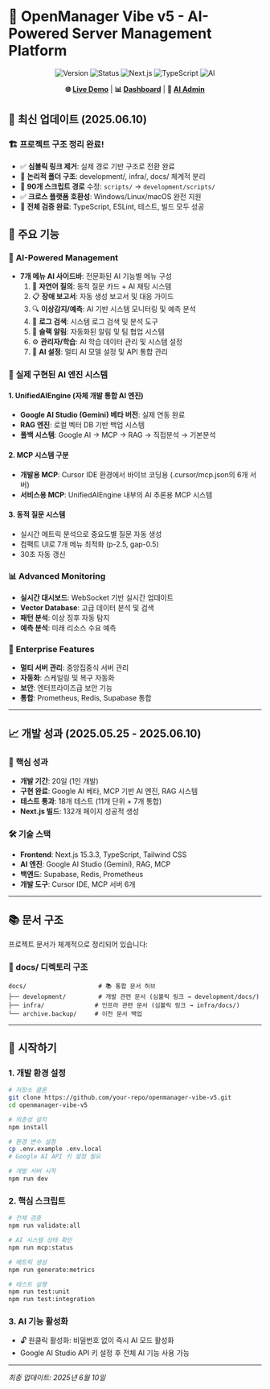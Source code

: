 # 🚀 OpenManager Vibe v5 - AI-Powered Server Management Platform

<div align="center">

![Version](https://img.shields.io/badge/version-5.41.4-blue.svg)
![Status](https://img.shields.io/badge/status-Production%20Ready-brightgreen.svg)
![Next.js](https://img.shields.io/badge/Next.js-15.3.3-black.svg)
![TypeScript](https://img.shields.io/badge/TypeScript-Latest-blue.svg)
![AI](https://img.shields.io/badge/AI-100%25%20Active-purple.svg)

**🌐 [Live Demo](https://openmanager-vibe-v5.vercel.app)** | **📊 [Dashboard](https://openmanager-vibe-v5.vercel.app/dashboard)** | **🧠 [AI Admin](https://openmanager-vibe-v5.vercel.app/admin)**

</div>

## 🎉 **최신 업데이트 (2025.06.10)**

### 🏗️ **프로젝트 구조 정리 완료!**

- ✅ **심볼릭 링크 제거**: 실제 경로 기반 구조로 전환 완료
- 📁 **논리적 폴더 구조**: development/, infra/, docs/ 체계적 분리
- 🔧 **90개 스크립트 경로** 수정: `scripts/` → `development/scripts/`
- ✅ **크로스 플랫폼 호환성**: Windows/Linux/macOS 완전 지원
- 🧪 **전체 검증 완료**: TypeScript, ESLint, 테스트, 빌드 모두 성공

## 🌟 **주요 기능**

### 🧠 **AI-Powered Management**

- **7개 메뉴 AI 사이드바**: 전문화된 AI 기능별 메뉴 구성
  1. 💬 **자연어 질의**: 동적 질문 카드 + AI 채팅 시스템
  2. 📋 **장애 보고서**: 자동 생성 보고서 및 대응 가이드
  3. 🔍 **이상감지/예측**: AI 기반 시스템 모니터링 및 예측 분석
  4. 📝 **로그 검색**: 시스템 로그 검색 및 분석 도구
  5. 💬 **슬랙 알림**: 자동화된 알림 및 팀 협업 시스템
  6. ⚙️ **관리자/학습**: AI 학습 데이터 관리 및 시스템 설정
  7. 🤖 **AI 설정**: 멀티 AI 모델 설정 및 API 통합 관리

### 🔧 **실제 구현된 AI 엔진 시스템**

#### **1. UnifiedAIEngine (자체 개발 통합 AI 엔진)**

- **Google AI Studio (Gemini) 베타 버전**: 실제 연동 완료
- **RAG 엔진**: 로컬 벡터 DB 기반 백업 시스템
- **폴백 시스템**: Google AI → MCP → RAG → 직접분석 → 기본분석

#### **2. MCP 시스템 구분**

- **개발용 MCP**: Cursor IDE 환경에서 바이브 코딩용 (.cursor/mcp.json의 6개 서버)
- **서비스용 MCP**: UnifiedAIEngine 내부의 AI 추론용 MCP 시스템

#### **3. 동적 질문 시스템**

- 실시간 메트릭 분석으로 중요도별 질문 자동 생성
- 컴팩트 UI로 7개 메뉴 최적화 (p-2.5, gap-0.5)
- 30초 자동 갱신

### 📊 **Advanced Monitoring**

- **실시간 대시보드**: WebSocket 기반 실시간 업데이트
- **Vector Database**: 고급 데이터 분석 및 검색
- **패턴 분석**: 이상 징후 자동 탐지
- **예측 분석**: 미래 리소스 수요 예측

### 🔧 **Enterprise Features**

- **멀티 서버 관리**: 중앙집중식 서버 관리
- **자동화**: 스케일링 및 복구 자동화
- **보안**: 엔터프라이즈급 보안 기능
- **통합**: Prometheus, Redis, Supabase 통합

---

## 📈 **개발 성과 (2025.05.25 - 2025.06.10)**

### 🚀 **핵심 성과**

- **개발 기간**: 20일 (1인 개발)
- **구현 완료**: Google AI 베타, MCP 기반 AI 엔진, RAG 시스템
- **테스트 통과**: 18개 테스트 (11개 단위 + 7개 통합)
- **Next.js 빌드**: 132개 페이지 성공적 생성

### 🛠️ **기술 스택**

- **Frontend**: Next.js 15.3.3, TypeScript, Tailwind CSS
- **AI 엔진**: Google AI Studio (Gemini), RAG, MCP
- **백엔드**: Supabase, Redis, Prometheus
- **개발 도구**: Cursor IDE, MCP 서버 6개

---

## 📚 **문서 구조**

프로젝트 문서가 체계적으로 정리되어 있습니다:

### **📁 docs/ 디렉토리 구조**

```
docs/                    # 📚 통합 문서 허브
├── development/         # 개발 관련 문서 (심볼릭 링크 → development/docs/)
├── infra/              # 인프라 관련 문서 (심볼릭 링크 → infra/docs/)
└── archive.backup/     # 이전 문서 백업
```

---

## 🚀 **시작하기**

### **1. 개발 환경 설정**

```bash
# 저장소 클론
git clone https://github.com/your-repo/openmanager-vibe-v5.git
cd openmanager-vibe-v5

# 의존성 설치
npm install

# 환경 변수 설정
cp .env.example .env.local
# Google AI API 키 설정 필요

# 개발 서버 시작
npm run dev
```

### **2. 핵심 스크립트**

```bash
# 전체 검증
npm run validate:all

# AI 시스템 상태 확인
npm run mcp:status

# 메트릭 생성
npm run generate:metrics

# 테스트 실행
npm run test:unit
npm run test:integration
```

### **3. AI 기능 활성화**

- 🔓 원클릭 활성화: 비밀번호 없이 즉시 AI 모드 활성화
- Google AI Studio API 키 설정 후 전체 AI 기능 사용 가능

---

_최종 업데이트: 2025년 6월 10일_
